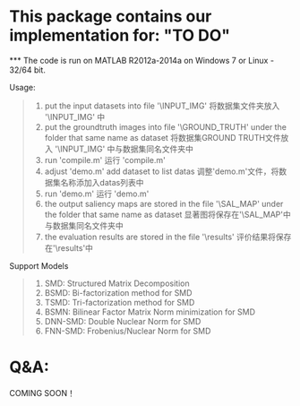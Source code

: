 This package contains our implementation for:
"TO DO"
===========================================================================
*** The code is run on MATLAB R2012a-2014a on Windows 7 or Linux  - 32/64 bit.

Usage:
> 1) put the input datasets into file '\INPUT_IMG' 将数据集文件夹放入 '\INPUT_IMG' 中
> 2) put the groundtruth images into file '\GROUND_TRUTH' under the folder that same name as dataset 将数据集GROUND TRUTH文件放入 '\INPUT_IMG' 中与数据集同名文件夹中
> 3) run 'compile.m' 运行 'compile.m'
> 4) adjust 'demo.m' add dataset to list datas 调整'demo.m'文件，将数据集名称添加入datas列表中
> 5) run 'demo.m' 运行 'demo.m'
> 6) the output saliency maps are stored in the file '\SAL_MAP' under the folder that same name as dataset 显著图将保存在'\SAL_MAP'中与数据集同名文件夹中
> 7) the evaluation results are stored in the file '\results' 评价结果将保存在'\results'中

Support Models
> 1) SMD: Structured Matrix Decomposition
> 2) BSMD: Bi-factorization method for SMD
> 3) TSMD: Tri-factorization method for SMD
> 4) BSMN: Bilinear Factor Matrix Norm minimization for SMD
> 5) DNN-SMD: Double Nuclear Norm for SMD
> 6) FNN-SMD: Frobenius/Nuclear Norm for SMD

Q&A:
===========================================================================

COMING SOON！
